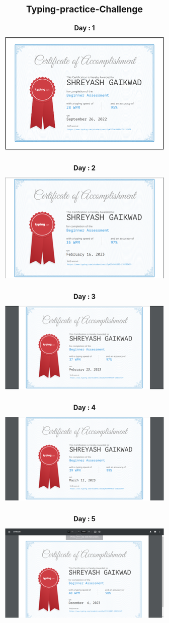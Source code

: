 <h1 align="center">Typing-practice-Challenge</h1>
<h2 align="center">Day : 1</h2>
<img align="center"  src = "Day1.png"><br><br>
<h2 align="center">Day : 2</h2>
<img align="center"  src = "Day2.png"><br><br>
<h2 align="center">Day : 3</h2>
<img align="center"  src = "Day3.png"><br><br>
<h2 align="center">Day : 4</h2>
<img align="center"  src = "Day4.png"><br><br>
<h2 align="center">Day : 5</h2>
<img align="center"  src = "Day6.png"><br><br>
